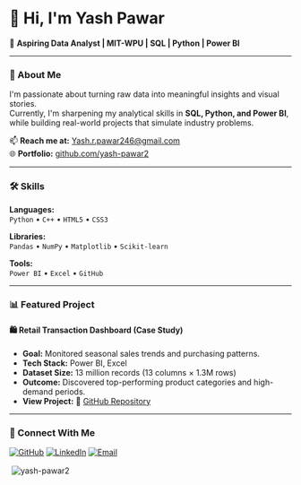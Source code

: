   # 👋 Hi, I'm Yash Pawar  
🎯 **Aspiring Data Analyst | MIT-WPU | SQL | Python | Power BI**

---

### 🚀 About Me
I'm passionate about turning raw data into meaningful insights and visual stories.  
Currently, I'm sharpening my analytical skills in **SQL, Python, and Power BI**, while building real-world projects that simulate industry problems.

📫 **Reach me at:** [Yash.r.pawar246@gmail.com](mailto:Yash.r.pawar246@gmail.com)  
🌐 **Portfolio:** [github.com/yash-pawar2](https://github.com/yash-pawar2)

---

### 🛠️ Skills

**Languages:**  
`Python` • `C++` • `HTML5` • `CSS3`

**Libraries:**  
`Pandas` • `NumPy` • `Matplotlib` • `Scikit-learn`

**Tools:**  
`Power BI` • `Excel` • `GitHub`

---

### 📊 Featured Project

#### 🛍️ Retail Transaction Dashboard (Case Study)
- **Goal:** Monitored seasonal sales trends and purchasing patterns.  
- **Tech Stack:** Power BI, Excel  
- **Dataset Size:** 13 million records (13 columns × 1.3M rows)  
- **Outcome:** Discovered top-performing product categories and high-demand periods.  
- **View Project:** 🔗 [GitHub Repository](https://github.com/yash-pawar2/Retail-Transaction-Dashboard)

---

### 🤝 Connect With Me
[![GitHub](https://img.shields.io/badge/GitHub-181717?style=flat&logo=github&logoColor=white)](https://github.com/yash-pawar2)
[![LinkedIn](https://img.shields.io/badge/LinkedIn-0A66C2?style=flat&logo=linkedin&logoColor=white)](https://www.linkedin.com/in/yash-pawar2)
[![Email](https://img.shields.io/badge/Email-D14836?style=flat&logo=gmail&logoColor=white)](mailto:Yash.r.pawar246@gmail.com)

<p>&nbsp;<img align="center" src="https://github-readme-stats.vercel.app/api?username=yash-pawar2&show_icons=true&locale=en" alt="yash-pawar2" /></p>
